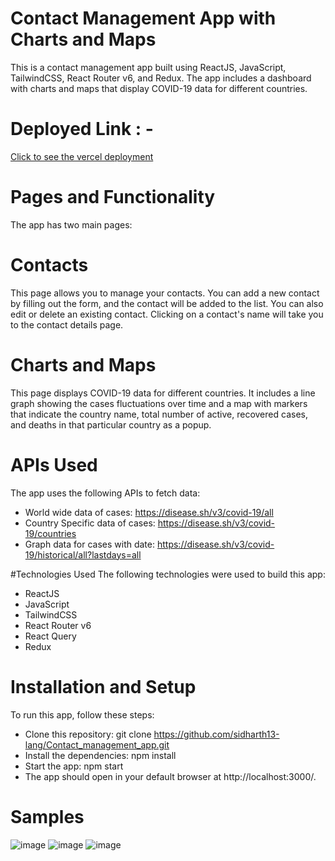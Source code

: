 # Contact Management App with Charts and Maps
This is a contact management app built using ReactJS, JavaScript, TailwindCSS, React Router v6, and Redux. 
The app includes a dashboard with charts and maps that display COVID-19 data for different countries.

# Deployed Link : - 
[Click to see the vercel deployment](https://contact-management-app-sidharth.vercel.app/)

# Pages and Functionality
The app has two main pages:

# Contacts
This page allows you to manage your contacts. You can add a new contact by filling out the form, and the contact will be added to the list. You can also edit or delete an existing contact. Clicking on a contact's name will take you to the contact details page.

# Charts and Maps
This page displays COVID-19 data for different countries. It includes a line graph showing the cases fluctuations over 
time and a map with markers that indicate the country name, total number of active, 
recovered cases, and deaths in that particular country as a popup.

# APIs Used
The app uses the following APIs to fetch data:

- World wide data of cases: https://disease.sh/v3/covid-19/all
- Country Specific data of cases: https://disease.sh/v3/covid-19/countries
- Graph data for cases with date: https://disease.sh/v3/covid-19/historical/all?lastdays=all

#Technologies Used
The following technologies were used to build this app:

- ReactJS
- JavaScript
- TailwindCSS
- React Router v6
- React Query
- Redux
# Installation and Setup
To run this app, follow these steps:

- Clone this repository: git clone https://github.com/sidharth13-lang/Contact_management_app.git
- Install the dependencies: npm install
- Start the app: npm start
- The app should open in your default browser at http://localhost:3000/.

# Samples

![image](https://github.com/sidharth13-lang/Contact_management_app/assets/112746134/930ba541-1adf-4c7e-a869-e23a6468e850)
![image](https://github.com/sidharth13-lang/Contact_management_app/assets/112746134/6817e616-5d34-4d30-898d-f3b8d3dfa7a9)
![image](https://github.com/sidharth13-lang/Contact_management_app/assets/112746134/e8dfbdef-0667-4868-b8f0-8aaa1629aabf)





